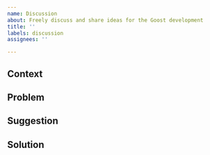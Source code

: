 ```yaml
---
name: Discussion
about: Freely discuss and share ideas for the Goost development
title: ''
labels: discussion
assignees: ''

---
```


## Context


## Problem


## Suggestion


## Solution

